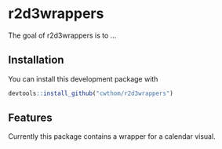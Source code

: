 
<!-- README.md is generated from README.Rmd. Please edit that file -->
r2d3wrappers
============

The goal of r2d3wrappers is to ...

Installation
------------

You can install this development package with

``` r
devtools::install_github("cwthom/r2d3wrappers")
```

Features
--------

Currently this package contains a wrapper for a calendar visual.
